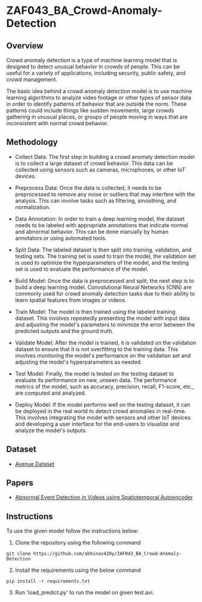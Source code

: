 # ZAF043_BA_Crowd-Anomaly-Detection

## Overview
Crowd anomaly detection is a type of machine learning model that is designed to detect unusual behavior in crowds of people. This can be useful for a variety of applications, including security, public safety, and crowd management.

The basic idea behind a crowd anomaly detection model is to use machine learning algorithms to analyze video footage or other types of sensor data in order to identify patterns of behavior that are outside the norm. These patterns could include things like sudden movements, large crowds gathering in unusual places, or groups of people moving in ways that are inconsistent with normal crowd behavior.

## Methodology
- Collect Data: The first step in building a crowd anomaly detection model is to collect a large dataset of crowd behavior. This data can be collected using sensors such as cameras, microphones, or other IoT devices.

- Preprocess Data: Once the data is collected, it needs to be preprocessed to remove any noise or outliers that may interfere with the analysis. This can involve tasks such as filtering, smoothing, and normalization.

- Data Annotation: In order to train a deep learning model, the dataset needs to be labeled with appropriate annotations that indicate normal and abnormal behavior. This can be done manually by human annotators or using automated tools.

- Split Data: The labeled dataset is then split into training, validation, and testing sets. The training set is used to train the model, the validation set is used to optimize the hyperparameters of the model, and the testing set is used to evaluate the performance of the model.

- Build Model: Once the data is preprocessed and split, the next step is to build a deep learning model. Convolutional Neural Networks (CNN) are commonly used for crowd anomaly detection tasks due to their ability to learn spatial features from images or videos.

- Train Model: The model is then trained using the labeled training dataset. This involves repeatedly presenting the model with input data and adjusting the model's parameters to minimize the error between the predicted outputs and the ground truth.

- Validate Model: After the model is trained, it is validated on the validation dataset to ensure that it is not overfitting to the training data. This involves monitoring the model's performance on the validation set and adjusting the model's hyperparameters as needed.

- Test Model: Finally, the model is tested on the testing dataset to evaluate its performance on new, unseen data. The performance metrics of the model, such as accuracy, precision, recall, F1-score, etc., are computed and analyzed.

- Deploy Model: If the model performs well on the testing dataset, it can be deployed in the real world to detect crowd anomalies in real-time. This involves integrating the model with sensors and other IoT devices and developing a user interface for the end-users to visualize and analyze the model's outputs.

## Dataset
- [Avenue Dataset](http://www.cse.cuhk.edu.hk/leojia/projects/detectabnormal/dataset.html)

## Papers
- [Abnormal Event Detection in Videos using Spatiotemporal Autoencoder](https://arxiv.org/abs/1701.01546)

## Instructions
To use the given model follow the instructions below:
1. Clone the repository using the following command
```
git clone https://github.com/abhinav420y/ZAF043_BA_Crowd-Anomaly-Detection
```
2. Install the requirements using the below command
```
pip install -r requirements.txt
```
3. Run 'load_predict.py' to run the model on given test.avi.